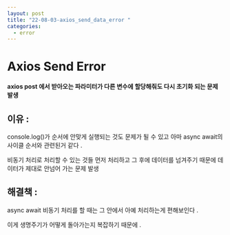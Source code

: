 ```yaml
---
layout: post
title: "22-08-03-axios_send_data_error "
categories:
  - error
---
```


# Axios Send Error

**axios post 에서 받아오는 파라미터가 다른 변수에 할당해줘도 다시 초기화 되는 문제 발생**

## 이유 :

console.log()가 순서에 안맞게 실행되는 것도 문제가 될 수 있고 아마 async await의 사이클 순서와 관련된거 같다 .

비동기 처리로 처리할 수 있는 것들 먼저 처리하고 그 후에 데이터를 넘겨주기 때문에 데이터가 제대로 안넘어 가는 문제 발생

## 해결책 :

async await 비동기 처리를 할 때는 그 안에서 아예 처리하는게 편해보인다 .

이게 생명주기가 어떻게 돌아가는지 복잡하기 때문에 .
